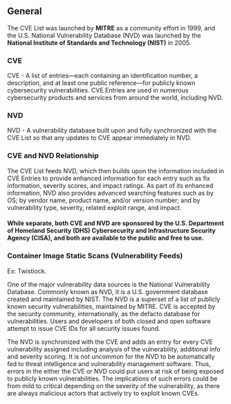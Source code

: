 ## General
The CVE List was launched by **MITRE** as a community effort in 1999, and the U.S. National Vulnerability Database (NVD) was launched by the **National Institute of Standards and Technology (NIST)** in 2005.

### CVE
CVE - A list of entries—each containing an identification number, a description, and at least one public reference—for publicly known cybersecurity vulnerabilities. CVE Entries are used in numerous cybersecurity products and services from around the world, including NVD.

### NVD
NVD - A vulnerability database built upon and fully synchronized with the CVE List so that any updates to CVE appear immediately in NVD.

### CVE and NVD Relationship 
The CVE List feeds NVD, which then builds upon the information included in CVE Entries to provide enhanced information for each entry such as fix information, severity scores, and impact ratings. As part of its enhanced information, NVD also provides advanced searching features such as by OS; by vendor name, product name, and/or version number; and by vulnerability type, severity, related exploit range, and impact.

#### While separate, both CVE and NVD are sponsored by the U.S. Department of Homeland Security (DHS) Cybersecurity and Infrastructure Security Agency (CISA), and both are available to the public and free to use.

### Container Image Static Scans (Vulnerability Feeds)

Ex: Twistlock. 

One of the major vulnerability data sources is the National Vulnerability Database. Commonly known as NVD, it is a U.S. government database created and maintained by NIST. The NVD is a superset of a list of publicly known security vulnerabilities, maintained by MITRE. CVE is accepted by the security community, internationally, as the defacto database for vulnerabilities. Users and developers of both closed and open software attempt to issue CVE IDs for all security issues found.

The NVD is synchronized with the CVE and adds an entry for every CVE vulnerability assigned including analysis of the vulnerability, additional info and severity scoring. It is not uncommon for the NVD to be automatically fed to threat intelligence and vulnerability management software. Thus, errors in the either the CVE or NVD could put users at risk of being exposed to publicly known vulnerabilities. The implications of such errors could be from mild to critical depending on the severity of the vulnerability, as there are always malicious actors that actively try to exploit known CVEs.


